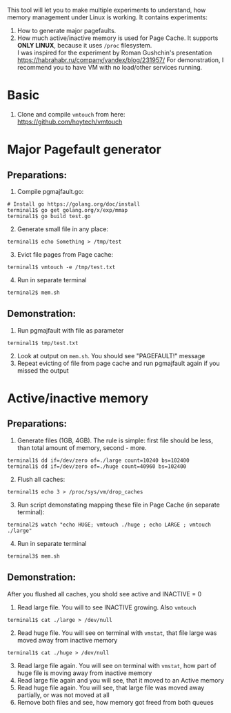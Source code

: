 
This tool will let you to make multiple experiments to understand, how memory management under Linux is working.
It contains experiments:
1) How to generate major pagefaults.  
2) How much active/inactive memory is used for Page Cache. It supports **ONLY LINUX**, because it uses `/proc` filesystem.  
I was inspired for the experiment by Roman Gushchin's presentation https://habrahabr.ru/company/yandex/blog/231957/ 
For demonstration, I recommend you to have VM with no load/other services running.  

# Basic
1) Clone and compile `vmtouch` from here: https://github.com/hoytech/vmtouch

# Major Pagefault generator
## Preparations:
1) Compile pgmajfault.go:  
```
# Install go https://golang.org/doc/install
terminal1$ go get golang.org/x/exp/mmap
terminal1$ go build test.go
```
2) Generate small file in any place:  
```
terminal1$ echo Something > /tmp/test
```
3) Evict file pages from Page cache:  
```
terminal1$ vmtouch -e /tmp/test.txt
```
4) Run in separate terminal
```
terminal2$ mem.sh 
```
## Demonstration:
1) Run pgmajfault with file as parameter
```
terminal1$ tmp/test.txt
```
2) Look at output on `mem.sh`. You should see "PAGEFAULT!" message  
3) Repeat evicting of file from page cache and run pgmajfault again if you missed the output

# Active/inactive memory
## Preparations:
1) Generate files (1GB, 4GB). The rule is simple: first file should be less, than total amount of memory, second - more.
```
terminal1$ dd if=/dev/zero of=./large count=10240 bs=102400
terminal1$ dd if=/dev/zero of=./huge count=40960 bs=102400
```
2) Flush all caches:
```
terminal1$ echo 3 > /proc/sys/vm/drop_caches
```
3) Run script demonstating mapping these file in Page Cache (in separate terminal):
```
terminal2$ watch "echo HUGE; vmtouch ./huge ; echo LARGE ; vmtouch ./large"
```
4) Run in separate terminal
```
terminal3$ mem.sh 
```
## Demonstration:
After you flushed all caches, you shold see active and INACTIVE = 0  
1) Read large file. You will to see INACTIVE growing. Also `vmtouch`  
```
terminal1$ cat ./large > /dev/null
```
2) Read huge file. You will see on terminal with `vmstat`, that file large was moved away from inactive memory
```
terminal1$ cat ./huge > /dev/null
```
3) Read large file again. You will see on terminal with `vmstat`, how part of huge file is moving away from inactive memory
4) Read large file again and you will see, that it moved to an Active memory
5) Read huge file again. You will see, that large file was moved away partially, or was not moved at all
6) Remove both files and see, how memory got freed from both queues
